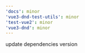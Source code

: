 ```yaml
---
'docs': minor
'vue3-dnd-test-utils': minor
'test-vue2': minor
'vue3-dnd': minor
---
```


update dependencies version
